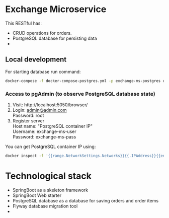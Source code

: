 # Exchange Microservice
This RESTful has:
* CRUD operations for orders.
* PostgreSQL database for persisting data
* 

## Local development
For starting database run command:
```bash
docker-compose -f docker-compose-postgres.yml -p exchange-ms-postgres up -d
```

### Access to pgAdmin (to observe PostgreSQL database state)
1. Visit: http://localhost:5050/browser/
2. Login: admin@admin.com  
   Password: root
3. Register server\
   Host name: "PostgreSQL container IP"\
   Username: exchange-ms-user\
   Password: exchange-ms-pass
   
You can get PostgreSQL container IP using:
```bash
docker inspect -f '{{range.NetworkSettings.Networks}}{{.IPAddress}}{{end}}' pg_container
```

# Technological stack
- SpringBoot as a skeleton framework
- SpringBoot Web starter
- PostgreSQL database as a database for saving orders and order items
- Flyway database migration tool
- 
